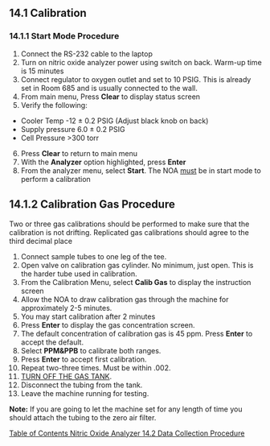 ## 14.1 Calibration

### 14.1.1 Start Mode Procedure

1. Connect the RS-232 cable to the laptop
2. Turn on nitric oxide analyzer power using switch on back. Warm-up time is 15 minutes
3. Connect regulator to oxygen outlet and set to 10 PSIG.  This is already set in Room 685 and is usually connected to the wall.
4. From main menu, Press **Clear** to display status screen
5. Verify the following:
 * Cooler Temp -12 ± 0.2 PSIG (Adjust black knob on back)
 * Supply pressure 6.0 ± 0.2 PSIG
 * Cell Pressure >300 torr
6. Press **Clear** to return to main menu
7. With the **Analyzer** option highlighted, press **Enter**
8. From the analyzer menu, select **Start**. The NOA <u>must</u> be in start mode to perform a calibration

## 14.1.2 Calibration Gas Procedure

Two or three gas calibrations should be performed to make sure that the calibration is not drifting. Replicated gas calibrations should agree to the third decimal place

1. Connect sample tubes to one leg of the tee.
2. Open valve on calibration gas cylinder. No minimum, just open.  This is the harder tube used in calibration.
3. From the Calibration Menu, select **Calib Gas** to display the instruction screen
4. Allow the NOA to draw calibration gas through the machine for approximately 2-5 minutes.
5. You may start calibration after 2 minutes
6. Press **Enter** to display the gas concentration screen.
7. The default concentration of calibration gas is 45 ppm. Press **Enter** to accept the default.
8. Select **PPM&PPB** to calibrate both ranges.
9. Press **Enter** to accept first calibration.
10. Repeat two-three times. Must be within .002.
11. <u>TURN OFF THE GAS TANK</u>.
12. Disconnect the tubing from the tank.
13. Leave the machine running for testing.

<div class="bs-callout bs-callout-info">
  <p>
    <strong>Note:</strong>
    If you are going to let the machine set for any length of time you should attach the tubing to the zero air filter.
  </p>
</div>


<div class="center">
<div class="btn-group">
  <a href=":pages_path:/manuals/nitric-oxide-analyzer/14-00-nitric-oxide-analyzer-toc.md" class="btn btn-default">
    <span class="glyphicon glyphicon-chevron-left"></span>
    Table of Contents
  </a>

  <a href=":pages_path:/manuals/nitric-oxide-analyzer" class="btn btn-default">
    <span class="glyphicon glyphicon-chevron-up"></span>
    Nitric Oxide Analyzer
  </a>

  <a href=":pages_path:/manuals/nitric-oxide-analyzer/14-02-data-collection.md" class="btn btn-success">
    14.2 Data Collection Procedure
    <span class="glyphicon glyphicon-chevron-right"></span>
  </a>
</div>
</div>
